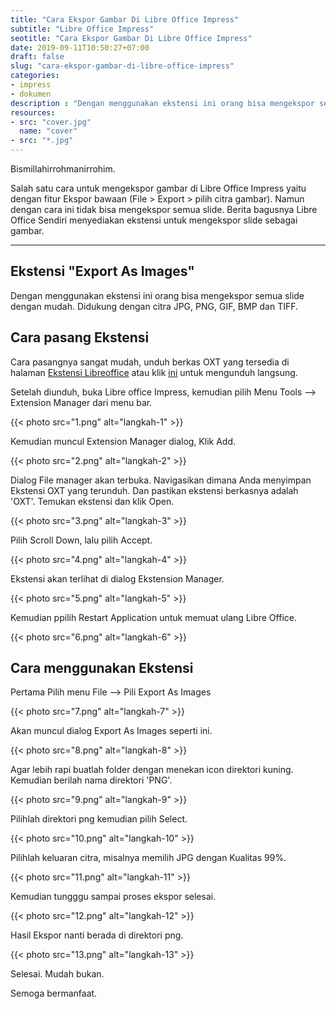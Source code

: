 ```yaml
---
title: "Cara Ekspor Gambar Di Libre Office Impress"
subtitle: "Libre Office Impress"
seotitle: "Cara Ekspor Gambar Di Libre Office Impress"
date: 2019-09-11T10:50:27+07:00
draft: false
slug: "cara-ekspor-gambar-di-libre-office-impress"
categories:
- impress
- dokumen
description : "Dengan menggunakan ekstensi ini orang bisa mengekspor semua slide dengan mudah. Didukung dengan citra JPG, PNG, GIF, BMP dan TIFF."
resources:
- src: "cover.jpg"
  name: "cover"
- src: "*.jpg"
---
```


Bismillahirrohmanirrohim.

Salah satu cara untuk mengekspor gambar di Libre Office Impress yaitu dengan fitur Ekspor bawaan (File > Export > pilih citra gambar). Namun dengan cara ini tidak bisa mengekspor semua slide. Berita bagusnya Libre Office Sendiri menyediakan ekstensi untuk mengekspor slide sebagai gambar.

***

## Ekstensi "Export As Images"

Dengan menggunakan ekstensi ini orang bisa mengekspor semua slide dengan mudah. Didukung dengan citra JPG, PNG, GIF, BMP dan TIFF.

## Cara pasang Ekstensi

Cara pasangnya sangat mudah, unduh berkas OXT yang tersedia di halaman [Ekstensi Libreoffice](https://extensions.libreoffice.org/extensions/export-as-images) atau klik [ini](https://extensions.libreoffice.org/extensions/export-as-images/0.9.3/@@download/file/exportasimages-0-9-3.oxt) untuk mengunduh langsung.

Setelah diunduh, buka Libre office Impress, kemudian pilih Menu Tools --> Extension Manager dari menu bar.

{{< photo src="1.png" alt="langkah-1" >}}

Kemudian muncul Extension Manager dialog, Klik Add.

{{< photo src="2.png" alt="langkah-2" >}}

Dialog File manager akan terbuka. Navigasikan dimana Anda menyimpan Ekstensi OXT yang terunduh. Dan pastikan ekstensi berkasnya adalah 'OXT'. Temukan ekstensi dan klik Open.

{{< photo src="3.png" alt="langkah-3" >}}

Pilih Scroll Down, lalu pilih Accept.

{{< photo src="4.png" alt="langkah-4" >}}

Ekstensi akan terlihat di dialog Ekstension Manager.

{{< photo src="5.png" alt="langkah-5" >}}

Kemudian ppilih Restart Application untuk memuat ulang Libre Office.

{{< photo src="6.png" alt="langkah-6" >}}

## Cara menggunakan Ekstensi

Pertama Pilih menu File --> Pili Export As Images

{{< photo src="7.png" alt="langkah-7" >}}

Akan muncul dialog Export As Images seperti ini.

{{< photo src="8.png" alt="langkah-8" >}}

Agar lebih rapi buatlah folder dengan menekan icon direktori kuning. Kemudian berilah nama direktori 'PNG'.

{{< photo src="9.png" alt="langkah-9" >}}

Pilihlah direktori png kemudian pilih Select.

{{< photo src="10.png" alt="langkah-10" >}}

Pilihlah keluaran citra, misalnya memilih JPG dengan Kualitas 99%.

{{< photo src="11.png" alt="langkah-11" >}}

Kemudian tungggu sampai proses ekspor selesai.

{{< photo src="12.png" alt="langkah-12" >}}

Hasil Ekspor nanti berada di direktori png.

{{< photo src="13.png" alt="langkah-13" >}}

Selesai. Mudah bukan.

Semoga bermanfaat.
